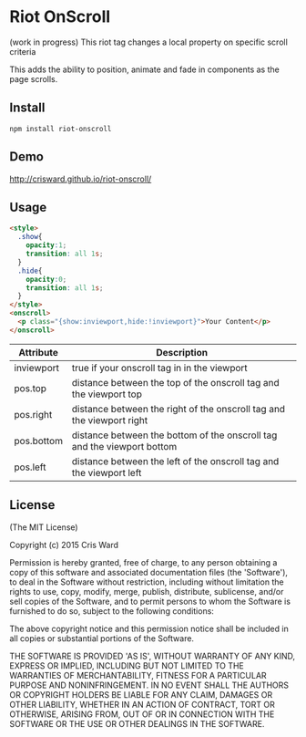 # Riot OnScroll
(work in progress)
This riot tag changes a local property on specific scroll criteria

This adds the ability to position, animate and fade in components
as the page scrolls. 

## Install

```
npm install riot-onscroll
```

## Demo

http://crisward.github.io/riot-onscroll/

## Usage

```html
<style>
  .show{
    opacity:1;
    transition: all 1s;
  }
  .hide{
    opacity:0;
    transition: all 1s;
  }
</style>
<onscroll>
  <p class="{show:inviewport,hide:!inviewport}">Your Content</p>
</onscroll>
```

|Attribute  |Description
|-----      |-----
|inviewport | true if your onscroll tag in in the viewport
|pos.top    | distance between the top of the onscroll tag and the viewport top
|pos.right  | distance between the right of the onscroll tag and the viewport right
|pos.bottom | distance between the bottom of the onscroll tag and the viewport bottom
|pos.left   | distance between the left of the onscroll tag and the viewport left


## License

(The MIT License)

Copyright (c) 2015 Cris Ward

Permission is hereby granted, free of charge, to any person obtaining a copy of this software and associated documentation files (the 'Software'), to deal in the Software without restriction, including without limitation the rights to use, copy, modify, merge, publish, distribute, sublicense, and/or sell copies of the Software, and to permit persons to whom the Software is furnished to do so, subject to the following conditions:

The above copyright notice and this permission notice shall be included in all copies or substantial portions of the Software.

THE SOFTWARE IS PROVIDED 'AS IS', WITHOUT WARRANTY OF ANY KIND, EXPRESS OR IMPLIED, INCLUDING BUT NOT LIMITED TO THE WARRANTIES OF MERCHANTABILITY, FITNESS FOR A PARTICULAR PURPOSE AND NONINFRINGEMENT. IN NO EVENT SHALL THE AUTHORS OR COPYRIGHT HOLDERS BE LIABLE FOR ANY CLAIM, DAMAGES OR OTHER LIABILITY, WHETHER IN AN ACTION OF CONTRACT, TORT OR OTHERWISE, ARISING FROM, OUT OF OR IN CONNECTION WITH THE SOFTWARE OR THE USE OR OTHER DEALINGS IN THE SOFTWARE.

